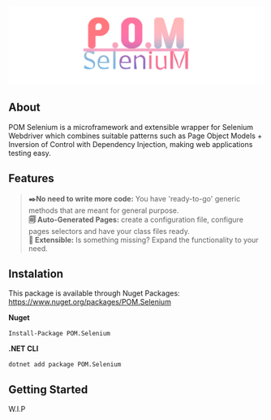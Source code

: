 ![POM-Logo](https://github.com/xStrato/POM.Selenium/blob/main/media/pom-selenium.png)
## About
POM Selenium is a microframework and extensible wrapper for Selenium Webdriver which combines suitable patterns such as Page Object Models + Inversion of Control with Dependency Injection, making web applications testing easy.
## Features
> **✒️No need to write more code:** You have 'ready-to-go' generic methods that are meant for general purpose.\
> **🗐 Auto-Generated Pages:** create a configuration file, configure pages selectors and have your class files ready.\
> **🙌 Extensible:** Is something missing? Expand the functionality to your need.
## Instalation
This package is available through Nuget Packages: https://www.nuget.org/packages/POM.Selenium

**Nuget**
```
Install-Package POM.Selenium
```

**.NET CLI**
```
dotnet add package POM.Selenium
```
## Getting Started
W.I.P
